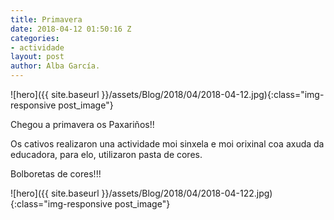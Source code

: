```yaml
---
title: Primavera
date: 2018-04-12 01:50:16 Z
categories:
- actividade
layout: post
author: Alba García.
---
```


![hero]({{ site.baseurl }}/assets/Blog/2018/04/2018-04-12.jpg){:class="img-responsive post_image"}
<br>

Chegou a primavera os Paxariños!!

Os cativos realizaron una actividade moi sinxela e moi orixinal coa axuda da educadora, para elo, utilizaron pasta de cores.

Bolboretas de cores!!!


![hero]({{ site.baseurl }}/assets/Blog/2018/04/2018-04-122.jpg){:class="img-responsive post_image"}
<br>